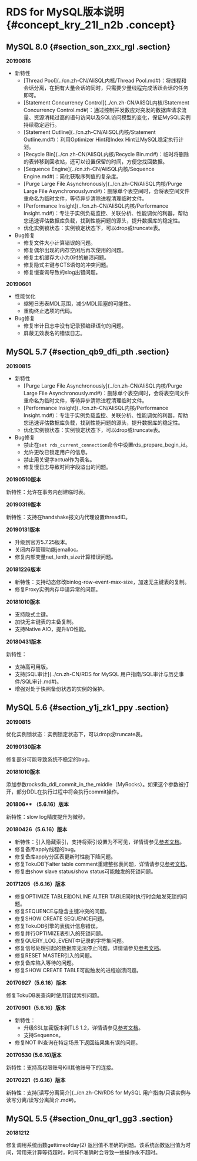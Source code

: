 # RDS for MySQL版本说明 {#concept_kry_21l_n2b .concept}

## MySQL 8.0 {#section_son_zxx_rgl .section}

**20190816**

-   新特性
    -   [Thread Pool](../cn.zh-CN/AliSQL内核/Thread Pool.md#)：将线程和会话分离，在拥有大量会话的同时，只需要少量线程完成活跃会话的任务即可。
    -   [Statement Concurrency Control](../cn.zh-CN/AliSQL内核/Statement Concurrency Control.md#)：通过控制并发数应对突发的数据库请求流量、资源消耗过高的语句访问以及SQL访问模型的变化，保证MySQL实例持续稳定运行。
    -   [Statement Outline](../cn.zh-CN/AliSQL内核/Statement Outline.md#)：利用Optimizer Hint和Index Hint让MySQL稳定执行计划。
    -   [Recycle Bin](../cn.zh-CN/AliSQL内核/Recycle Bin.md#)：临时将删除的表转移到回收站，还可以设置保留的时间，方便您找回数据。
    -   [Sequence Engine](../cn.zh-CN/AliSQL内核/Sequence Engine.md#)：简化获取序列值的复杂度。
    -   [Purge Large File Asynchronously](../cn.zh-CN/AliSQL内核/Purge Large File Asynchronously.md#)：删除单个表空间时，会将表空间文件重命名为临时文件，等待异步清除进程清理临时文件。
    -   [Performance Insight](../cn.zh-CN/AliSQL内核/Performance Insight.md#)：专注于实例负载监控、关联分析、性能调优的利器，帮助您迅速评估数据库负载，找到性能问题的源头，提升数据库的稳定性。
    -   优化实例锁状态：实例锁定状态下，可以drop或truncate表。
-   Bug修复
    -   修复文件大小计算错误的问题。
    -   修复偶尔出现的内存空闲后再次使用的问题。
    -   修复主机缓存大小为0时的崩溃问题。
    -   修复隐式主键与CTS语句的冲突问题。
    -   修复慢查询导致的slog出错问题。

**20190601**

-   性能优化
    -   缩短日志表MDL范围，减少MDL阻塞的可能性。
    -   重构终止选项的代码。
-   Bug修复
    -   修复审计日志中没有记录预编译语句的问题。
    -   屏蔽无效表名的错误日志。

## MySQL 5.7 {#section_qb9_dfi_pth .section}

**20190815**

-   新特性
    -   [Purge Large File Asynchronously](../cn.zh-CN/AliSQL内核/Purge Large File Asynchronously.md#)：删除单个表空间时，会将表空间文件重命名为临时文件，等待异步清除进程清理临时文件。
    -   [Performance Insight](../cn.zh-CN/AliSQL内核/Performance Insight.md#)：专注于实例负载监控、关联分析、性能调优的利器，帮助您迅速评估数据库负载，找到性能问题的源头，提升数据库的稳定性。
    -   优化实例锁状态：实例锁定状态下，可以drop或truncate表。
-   Bug修复
    -   禁止在`set rds_current_connection`命令中设置rds\_prepare\_begin\_id。
    -   允许更改已锁定用户的信息。
    -   禁止用关键字actual作为表名。
    -   修复慢日志导致时间字段溢出的问题。

**20190510版本**

新特性：允许在事务内创建临时表。

**20190319版本**

新特性：支持在handshake报文内代理设置threadID。

**20190131版本**

-   升级到官方5.7.25版本。
-   关闭内存管理功能jemalloc。
-   修复内部变量net\_lenth\_size计算错误问题。

**20181226版本**

-   新特性：支持动态修改binlog-row-event-max-size，加速无主键表的复制。
-   修复Proxy实例内存申请异常的问题。

**20181010版本**

-   支持隐式主键。
-   加快无主键表的主备复制。
-   支持Native AIO，提升I/O性能。

**20180431版本**

新特性：

-   支持高可用版。
-   支持[SQL审计](../cn.zh-CN/RDS for MySQL 用户指南/SQL审计与历史事件/SQL审计.md#)。
-   增强对处于快照备份状态的实例的保护。

## MySQL 5.6 {#section_y1j_zk1_ppy .section}

**20190815**

优化实例锁状态：实例锁定状态下，可以drop或truncate表。

**20190130版本**

修复部分可能导致系统不稳定的bug。

**20181010版本**

添加参数rocksdb\_ddl\_commit\_in\_the\_middle（MyRocks）。如果这个参数被打开，部分DDL在执行过程中将会执行commit操作。

**201806\*\* （5.6.16）版本**

新特性：slow log精度提升为微秒。

**20180426（5.6.16）版本**

-   新特性：引入隐藏索引，支持将索引设置为不可见，详情请参见[参考文档](https://github.com/alibaba/AliSQL/wiki/Changes-in-AliSQL-5.6.32-(2017-07-16)#1-invisible-indexes)。
-   修复备库apply线程的bug。
-   修复备库apply分区表更新时性能下降问题。
-   修复TokuDB下alter table comment重建整张表问题，详情请参见[参考文档](https://github.com/alibaba/AliSQL/wiki/Changes-in-AliSQL-5.6.32-(2018-05-01)#1-alter-tokudb-table-comment-rebuild-whole-engine-data)。
-   修复由show slave status/show status可能触发的死锁问题。

**20171205（5.6.16）版本**

-   修复OPTIMIZE TABLE和ONLINE ALTER TABLE同时执行时会触发死锁的问题。
-   修复SEQUENCE与隐含主键冲突的问题。
-   修复SHOW CREATE SEQUENCE问题。
-   修复TokuDB引擎的表统计信息错误。
-   修复并行OPTIMIZE表引入的死锁问题。
-   修复QUERY\_LOG\_EVENT中记录的字符集问题。
-   修复信号处理引起的数据库无法停止问题，详情请参见[参考文档](https://github.com/alibaba/AliSQL/wiki/Changes-in-AliSQL-5.6.32-%282017-10-10%29#1-the-ack-receiver-thread-didnt-handle-signal-correctly)。
-   修复RESET MASTER引入的问题。
-   修复备库陷入等待的问题。
-   修复SHOW CREATE TABLE可能触发的进程崩溃问题。

**20170927（5.6.16）版本**

修复TokuDB表查询时使用错误索引问题。

**20170901（5.6.16）版本**

-   新特性：
    -   升级SSL加密版本到TLS 1.2，详情请参见[参考文档](https://github.com/alibaba/AliSQL/wiki/Changes-in-AliSQL-5.6.32-(2017-10-10)#2-upgrade-ssl-tlsv12)。
    -   支持Sequence。
-   修复NOT IN查询在特定场景下返回结果集有误的问题。

**20170530 \(5.6.16\)版本**

新特性：支持高权限账号Kill其他账号下的连接。

**20170221（5.6.16）版本**

新特性：支持[读写分离简介](../cn.zh-CN/RDS for MySQL 用户指南/只读实例与读写分离/读写分离简介.md#)。

## MySQL 5.5 {#section_0nu_qr1_gg3 .section}

**20181212**

修复调用系统函数gettimeofday\(2\) 返回值不准确的问题。该系统函数返回值为时间，常用来计算等待超时，时间不准确时会导致一些操作永不超时。


